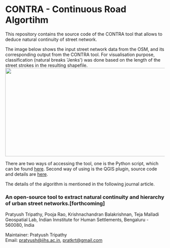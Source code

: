 # CONTRA - Continuous Road Algortihm
This repository contains the source code of the CONTRA tool that allows to deduce natural continuity of street network.<br/>

The image below shows the input street network data from the OSM, and its corresponding output from the CONTRA tool. For visualisation purpose, classification (natural breaks 'Jenks') was done based on the length of the street strokes in the resulting shapefile.<br/>
<img src="Images/InputOutput.png" height="280" width="600">

There are two ways of accessing the tool, one is the Python script, which can be found [here](/PythonTool). Second way of using is the QGIS plugin, source code and details are [here](/QGISplugin).

The details of the algorithm is mentioned in the following journal article.<br/>
### An open-source tool to extract natural continuity and hierarchy of urban street networks.[forthcoming] <br/>
Pratyush Tripathy, Pooja Rao, Krishnachandran Balakrishnan, Teja Malladi <br/>
Geospatial Lab, Indian Innstitute for Human Settlements, Bengaluru - 560080, India<br/>

Maintainer: Pratyush Tripathy<br/>
Email: pratyush@iihs.ac.in, pratkrt@gmail.com
